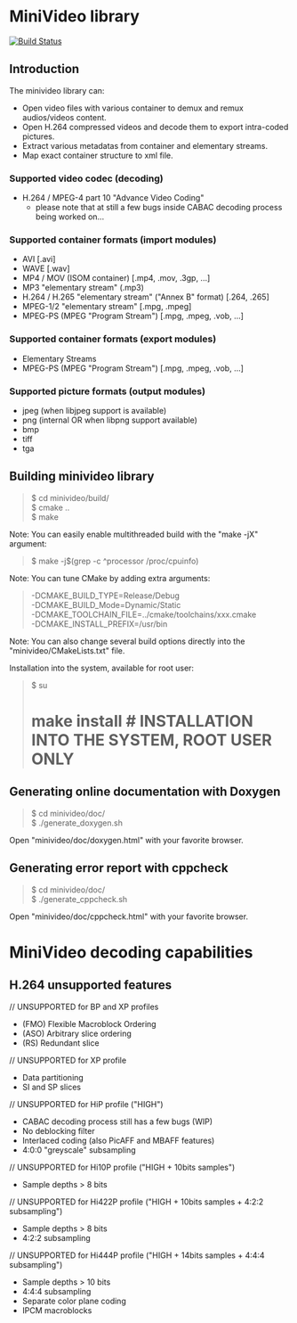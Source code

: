 MiniVideo library
=================

[![Build Status](https://travis-ci.org/emericg/MiniVideo.svg?branch=master)](https://travis-ci.org/emericg/MiniVideo)

Introduction
------------

The minivideo library can:
* Open video files with various container to demux and remux audios/videos content.
* Open H.264 compressed videos and decode them to export intra-coded pictures.
* Extract various metadatas from container and elementary streams.
* Map exact container structure to xml file.

### Supported video codec (decoding)
- H.264 / MPEG-4 part 10 "Advance Video Coding"
  - please note that at still a few bugs inside CABAC decoding process being worked on...

### Supported container formats (import modules)
- AVI [.avi]
- WAVE [.wav]
- MP4 / MOV (ISOM container) [.mp4, .mov, .3gp, ...]
- MP3 "elementary stream" (.mp3)
- H.264 / H.265 "elementary stream" ("Annex B" format) [.264, .265]
- MPEG-1/2 "elementary stream" [.mpg, .mpeg]
- MPEG-PS (MPEG "Program Stream") [.mpg, .mpeg, .vob, ...]

### Supported container formats (export modules)
- Elementary Streams
- MPEG-PS (MPEG "Program Stream") [.mpg, .mpeg, .vob, ...]

### Supported picture formats (output modules)
- jpeg (when libjpeg support is available)
- png (internal OR when libpng support available)
- bmp
- tiff
- tga


Building minivideo library
--------------------------

> $ cd minivideo/build/  
> $ cmake ..  
> $ make  

Note: You can easily enable multithreaded build with the "make -jX" argument:
> $ make -j$(grep -c ^processor /proc/cpuinfo)  

Note: You can tune CMake by adding extra arguments:
> -DCMAKE_BUILD_TYPE=Release/Debug  
> -DCMAKE_BUILD_Mode=Dynamic/Static  
> -DCMAKE_TOOLCHAIN_FILE=../cmake/toolchains/xxx.cmake  
> -DCMAKE_INSTALL_PREFIX=/usr/bin  

Note: You can also change several build options directly into the "minivideo/CMakeLists.txt" file.

Installation into the system, available for root user:
>  $ su  
>  # make install # INSTALLATION INTO THE SYSTEM, ROOT USER ONLY  


Generating online documentation with Doxygen
--------------------------------------------

> $ cd minivideo/doc/  
> $ ./generate_doxygen.sh  

Open "minivideo/doc/doxygen.html" with your favorite browser.


Generating error report with cppcheck
-------------------------------------

> $ cd minivideo/doc/  
> $ ./generate_cppcheck.sh  

Open "minivideo/doc/cppcheck.html" with your favorite browser.


MiniVideo decoding capabilities
===============================

H.264 unsupported features
--------------------------

// UNSUPPORTED for BP and XP profiles
- (FMO) Flexible Macroblock Ordering
- (ASO) Arbitrary slice ordering
- (RS) Redundant slice

// UNSUPPORTED for XP profile
- Data partitioning
- SI and SP slices

// UNSUPPORTED for HiP profile ("HIGH")
- CABAC decoding process still has a few bugs (WIP)
- No deblocking filter
- Interlaced coding (also PicAFF and MBAFF features)
- 4:0:0 "greyscale" subsampling

// UNSUPPORTED for Hi10P profile ("HIGH + 10bits samples")
- Sample depths > 8 bits

// UNSUPPORTED for Hi422P profile ("HIGH + 10bits samples + 4:2:2 subsampling")
- Sample depths > 8 bits
- 4:2:2 subsampling

// UNSUPPORTED for Hi444P profile ("HIGH + 14bits samples + 4:4:4 subsampling")
- Sample depths > 10 bits
- 4:4:4 subsampling
- Separate color plane coding
- IPCM macroblocks
